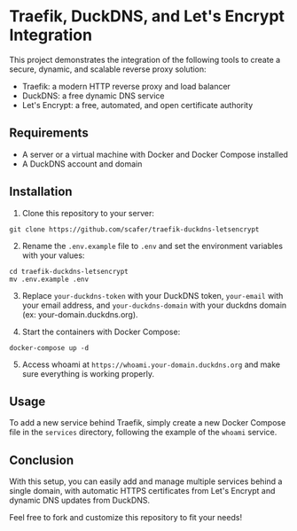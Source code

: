 # Traefik, DuckDNS, and Let's Encrypt Integration

This project demonstrates the integration of the following tools to create a secure, dynamic, and scalable reverse proxy solution:

- Traefik: a modern HTTP reverse proxy and load balancer
- DuckDNS: a free dynamic DNS service
- Let's Encrypt: a free, automated, and open certificate authority

## Requirements

- A server or a virtual machine with Docker and Docker Compose installed
- A DuckDNS account and domain

## Installation

1. Clone this repository to your server:

```
git clone https://github.com/scafer/traefik-duckdns-letsencrypt
```

2. Rename the `.env.example` file to `.env` and set the environment variables with your values:

```
cd traefik-duckdns-letsencrypt
mv .env.example .env
```

3. Replace `your-duckdns-token` with your DuckDNS token, `your-email` with your email address, and `your-duckdns-domain` with your duckdns domain (ex: your-domain.duckdns.org).

4. Start the containers with Docker Compose:

```
docker-compose up -d
```

5. Access whoami at `https://whoami.your-domain.duckdns.org` and make sure everything is working properly.

## Usage

To add a new service behind Traefik, simply create a new Docker Compose file in the `services` directory, following the example of the `whoami` service.

## Conclusion

With this setup, you can easily add and manage multiple services behind a single domain, with automatic HTTPS certificates from Let's Encrypt and dynamic DNS updates from DuckDNS.

Feel free to fork and customize this repository to fit your needs!
